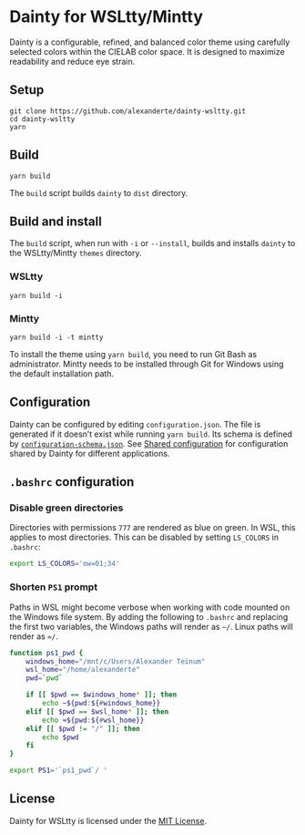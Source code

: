 # Dainty for WSLtty/Mintty

Dainty is a configurable, refined, and balanced color theme using carefully selected colors within the CIELAB color space. It is designed to maximize readability and reduce eye strain.

## Setup

    git clone https://github.com/alexanderte/dainty-wsltty.git
    cd dainty-wsltty
    yarn

## Build

    yarn build

The `build` script builds `dainty` to `dist` directory.

## Build and install

The `build` script, when run with `-i` or `--install`, builds and installs `dainty` to the WSLtty/Mintty `themes` directory.

### WSLtty

    yarn build -i

### Mintty

    yarn build -i -t mintty

To install the theme using `yarn build`, you need to run Git Bash as administrator. Mintty needs to be installed through Git for Windows using the default installation path.

## Configuration

Dainty can be configured by editing `configuration.json`. The file is generated if it doesn’t exist while running `yarn build`. Its schema is defined by [`configuration-schema.json`](https://github.com/alexanderte/dainty-vs/blob/master/configuration-schema.json). See [Shared configuration](https://github.com/alexanderte/dainty-shared/blob/master/shared-configuration.md) for configuration shared by Dainty for different applications.

## `.bashrc` configuration

### Disable green directories

Directories with permissions `777` are rendered as blue on green. In WSL, this applies to most directories. This can be disabled by setting `LS_COLORS` in `.bashrc`:

```bash
export LS_COLORS='ow=01;34'
```

### Shorten `PS1` prompt

Paths in WSL might become verbose when working with code mounted on the Windows file system. By adding the following to `.bashrc` and replacing the first two variables, the Windows paths will render as `~/`. Linux paths will render as `≈/`.

```bash
function ps1_pwd {
    windows_home="/mnt/c/Users/Alexander Teinum"
    wsl_home="/home/alexanderte"
    pwd=`pwd`

    if [[ $pwd == $windows_home* ]]; then
        echo ~${pwd:${#windows_home}}
    elif [[ $pwd == $wsl_home* ]]; then
        echo ≈${pwd:${#wsl_home}}
    elif [[ $pwd != "/" ]]; then
        echo $pwd
    fi
}

export PS1='`ps1_pwd`/ '
```

## License

Dainty for WSLtty is licensed under the [MIT License](https://github.com/alexanderte/dainty-wsltty/blob/master/license.md).
